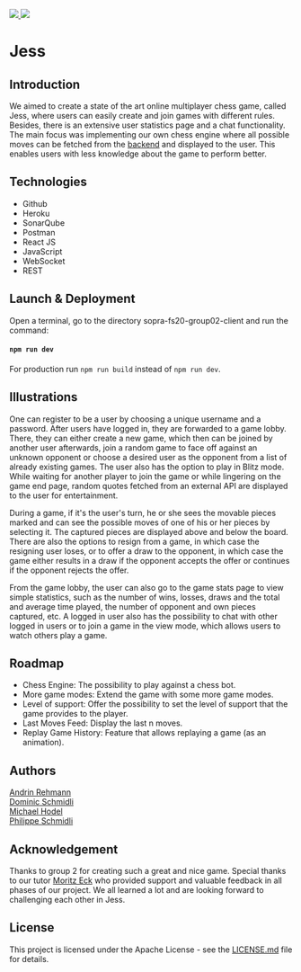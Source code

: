 <p>
  <a href="https://github.com/sopra-fs20-group02/sopra-fs20-group02-client/actions">
      <img src="https://github.com/sopra-fs20-group02/sopra-fs20-group02-client/workflows/Deploy%20Project/badge.svg">
  </a>
  <a href="https://heroku-badge.herokuapp.com/?app=sopra-fs20-group-02-client">
      <img src="https://heroku-badge.herokuapp.com/?app=sopra-fs20-group-02-client">
  </a>
</p>

# Jess

## Introduction
We aimed to create a state of the art online multiplayer chess game, called Jess, where users can easily create
and join games with different rules. Besides, there is an extensive user statistics page and a chat 
functionality. The main focus was implementing our own chess engine where all possible moves can 
be fetched from the [backend](https://github.com/sopra-fs20-group02/sopra-fs20-group02-server) and displayed to the user. This enables users with less knowledge about
the game to perform better. 

## Technologies
* Github 
* Heroku
* SonarQube
* Postman
* React JS
* JavaScript
* WebSocket
* REST


## Launch & Deployment
Open a terminal, go to the directory sopra-fs20-group02-client and run the command:
#### `npm run dev`

For production run `npm run build` instead of `npm run dev`.

## Illustrations
One can register to be a user by choosing a unique username and a password. After users have logged in,
they are forwarded to a game lobby. There, they can either create a new game, which then can be joined
by another user afterwards, join a random game to face off against an unknown opponent or choose a desired user
as the opponent from a list of already existing games. The user also has the option to play in Blitz mode.
While waiting for another player to join the game or while lingering on the game end page, random quotes fetched
from an external API are displayed to the user for entertainment.  

During a game, if it's the user's turn, he or she sees the movable pieces marked and can see the possible moves
of one of his or her pieces by selecting it. The captured pieces are displayed above and below the board.
There are also the options to resign from a game, in which case the resigning user loses, or to offer a draw
to the opponent, in which case the game either results in a draw if the opponent accepts the offer or continues
if the opponent rejects the offer.  

From the game lobby, the user can also go to the game stats page to view simple statistics, such as the number of wins,
losses, draws and the total and average time played, the number of opponent and own pieces captured, etc.
A logged in user also has the possibility to chat with other logged in users or to join a game in the view mode,
which allows users to watch others play a game.

## Roadmap
- Chess Engine: The possibility to play against a chess bot.
- More game modes: Extend the game with some more game modes.
- Level of support: Offer the possibility to set the level of support that the game provides to the player.
- Last Moves Feed: Display the last n moves.
- Replay Game History: Feature that allows replaying a game (as an animation).


## Authors
[Andrin Rehmann](https://github.com/andrinr) <br/>
[Dominic Schmidli](https://github.com/dschmidli) <br/>
[Michael Hodel](https://github.com/michaelhodel) <br/>
[Philippe Schmidli](https://github.com/pschmidli)

## Acknowledgement
Thanks to group 2 for creating such a great and nice game. Special thanks to our tutor [Moritz Eck](https://github.com/meck93) who provided support
and valuable feedback in all phases of our project. We all learned a lot and are looking forward to challenging each other in Jess.

## License
This project is licensed under the Apache License - see the [LICENSE.md](LICENSE.md) file for details.



